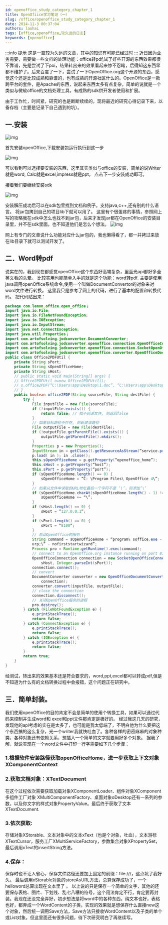 ```yaml
---
id: openoffice_study_category_chapter_1
title: OpenOfiice学习笔记（一）
slug: /office/openoffice_study_category_chapter_1
date: 2014-11-3 00:37:04
authors: laohai
tags: [office,openoffice,较久远的日志]
keywords: [openoffice]
---
```

:::info 提示
这是一篇较为久远的文章，其中的知识有可能已经过时
:::
近日因为业务需要，需要做一些文档的处理功能：office转pdf,试了好些开源的东西效果都很不靠谱，先是尝试了下poi，结果转出来的效果看起来惨不忍睹，后得知这东西早都不维护了。后来百度了一下，尝试了一下OpenOffice.org这个开源的东西，感觉这个还是比较成熟和靠谱的，也有成熟的开源社区什么的。OpenOffice是一款跨平台的套件，是Apache的东西，说起来东西太多有点复杂，简单的说就是一个类似与微软office的文档处理工具，有成熟的sdk供开发者使用和扩展。

由于工作忙，时间紧，研究的也是断断续续的，现将最近的研究心得记录下来，以备存档（主要是记录下自己遇到的坑）。
## 一.安装

![img](https://fastly.jsdelivr.net/gh/haihhhhh/myresource@master/img/202404230018905.jpeg)

首先安装openOffice,下载安装包运行执行到这一步

![img](https://fastly.jsdelivr.net/gh/haihhhhh/myresource@master/img/202404230018557.jpeg)

可以看到可以选择要安装的东西，这里其实类似与office的安装，简单的说Writer就是word,
Calc就是excel,impress就是ppt。
点击下一步安装成功即可。

接着我们要继续安装sdk

![img](https://fastly.jsdelivr.net/gh/haihhhhh/myresource@master/img/202404230021665.jpeg)

安装解压成功后可以在sdk包里找到文档和例子。支持java,c++,还有别的什么语言。
将jar包拷到自己的项目lib下就可以用了。
这里有个很蛋疼的事情，参照网上写的攻略我在sdk中怎么也找不到jar包，后来才发现jar都在OpenOffice的安装目录里，并不在sdk里面。也不知道他们是怎么个想法。
![img](https://fastly.jsdelivr.net/gh/haihhhhh/myresource@master/img/202404230022586.jpeg)

网上有专门的文章说什么功能对应什么jar包的，我也懒得看了，都一并拷过来放在lib目录下就可以测试开发了。

## 二．Word转pdf

说实在的，我到现在都感觉openOffice这个东西好高端复杂，里面光api都好多全英文看的头晕。
比较实用也能简单入手的就是这个功能：word转pdf.
主要是使用java调用openOffice系统命令,使用一个叫做DocumentConvertor的对象来对word文件进行转换。
这里我只是参考了网上的代码，进行了基本的配置和转换代码。
把代码贴出来：



~~~java
package com.lemon.office.open_office；
import java.io.File;
import java.io.FileNotFoundException;
import java.io.IOException;
import java.io.InputStream;
import java.net.ConnectException;
import java.util.Properties；
import com.artofsolving.jodconverter.DocumentConverter;
import com.artofsolving.jodconverter.openoffice.connection.OpenOfficeConnection;
import com.artofsolving.jodconverter.openoffice.connection.SocketOpenOfficeConnection;
import com.artofsolving.jodconverter.openoffice.converter.OpenOfficeDocumentConverter;
public class Office2PDFUtil {
    private String sPort;
    private String sOpenOfficeHome;
    private String sHost;
    // public static void main(String[] args) {
    // Office2PDFUtil o=new Office2PDFUtil();
    // o.office2PDF(“C:\Users\app\Desktop\1.doc”, “C:\Users\app\Desktop\1.pdf”);
    // }
    public boolean office2PDF(String sourceFile, String destFile) {
        try {
            File inputFile = new File(sourceFile);
            if (!inputFile.exists()) {
                return false; // 找不到源文件, 则返回false
            }
            // 如果目标路径不存在, 则新建该路径
            File outputFile = new File(destFile);
            if (!outputFile.getParentFile().exists()) {
                outputFile.getParentFile().mkdirs();
            }
            Properties p = new Properties();
            InputStream in = getClass().getResourceAsStream(“service.properties”);
            p.load( in ); in .close();
            this.sOpenOfficeHome = p.getProperty(“openoffice_home”);
            this.sHost = p.getProperty(“host”);
            this.sPort = p.getProperty(“port”);
            if (sOpenOfficeHome.length() == 0) {
                sOpenOfficeHome = ”C: \Program Files\ OpenOffice 4\”;
            }
            // 如果从文件中读取的URL地址最后一个字符不是 ‘\’，则添加’\’
            if (sOpenOfficeHome.charAt(sOpenOfficeHome.length() - 1) != ‘\’) {
                sOpenOfficeHome += “\”;
            }
            if (sHost.length() == 0) {
                sHost = ”127.0.0.1”;
            }
            if (sPort.length() == 0) {
                sPort = ”8100”;
            }
            // 启动OpenOffice的服务
            String command = sOpenOfficeHome + “program\ soffice.exe - headless - accept = \”socket, host = ”+sHost + ”, port = ”+sPort + ”;
            urp;\” - nofirststartwizard”;
            Process pro = Runtime.getRuntime().exec(command);
            // connect to an OpenOffice.org instance running on port 8100
            OpenOfficeConnection connection = new SocketOpenOfficeConnection(
                sHost, Integer.parseInt(sPort));
            connection.connect();
            // convert
            DocumentConverter converter = new OpenOfficeDocumentConverter(
                connection);
            converter.convert(inputFile, outputFile);
            // close the connection
            connection.disconnect();
            // 关闭OpenOffice服务的进程
            pro.destroy();
        } catch (FileNotFoundException e) {
            e.printStackTrace();
            return false;
        } catch (ConnectException e) {
            e.printStackTrace();
            return false;
        } catch (IOException e) {
            e.printStackTrace();
            return false;
        }
        return true;
    }
}

~~~

经测试，转出来的效果基本还是符合要求的，word,ppt,excel都可以转成pdf,但是不知道为什么有的文档转换过程中会报错，这个问题正在研究中。

## 三．简单封装。

我们使用openOffice的目的肯定不会是简单的使用个转换工具，如果可以通过代码来控制并生成word和 excel和ppt文件那肯定是极好的。
经过我这几天的研究，发现他的api考虑的实在是太多了，也可能是我太低端了，不明白他为什么要把这个东西搞的这么复杂，光一个writer我就快吐血了。各种各样的密密麻麻的对象种类，各种对象还有依赖关系，想插入一个简单的文字就要用好多个对象。
据我了解，就说实现在一个word文件中打印一行字需要如下几个步骤：
### 1.根据软件安装路径获取openOfficeHome，进一步获取上下文对象XComponentContext
### 2.获取文档对象：XTextDocument
在这个过程依次需要获取加载对象XComponentLoader、组件对象XComponent
多组件工厂对象 XMultiComponentFactory、桌面对象oDesktop还有一系列的参数，以及你文字的样式对象PropertyValue。最后终于获取了文本XTextDocument.
### 3.依次获取:
存储对象XStorable、文本对象中的文本xText（也是个对象，吐血），文本游标XTextCursor，服务工厂XMultiServiceFactory，参数集合对象XPropertySet，最后调用xText的insertString方法。
### 4.保存：
保存时也不让人省心，保存文件路径还要加上固定的前缀：file:///，这点坑了我好久。
最后调用xStorable对象的storeAsURL方法，总算保存成功了，一个helloword总算出现在文本里了 。
以上说的只是保存一个简单的文字，其他的还要保存表格、图片、下划线、乱七八糟的符号，这个用法肯定不行，肯定要再封装。我现在还没完全弄好，初步想法是将word中的各种东西，纯文本也好，表格也好，都弄成一个WordContent的子类，实现的效果就是想保存什么直接new这个对象，然后统一调用Save方法，Save方法只接收WordContent以及子类的单个或List对象。但这里面还有很多问题，待下次研究明白了再继续写。

